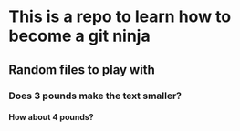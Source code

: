# This is a repo to learn how to become a git ninja

## Random files to play with

### Does 3 pounds make the text smaller?

#### How about 4 pounds?
